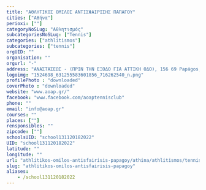 ```yaml
---
title: "ΑΘΛΗΤΙΚΟΣ ΟΜΙΛΟΣ ΑΝΤΙΣΦΑΙΡΙΣΗΣ ΠΑΠΑΓΟΥ"
cities: ["Αθήνα"]
perioxi: [""]
categoryNoSLug: "Αθλητισμός"
subcategoriesNoSLug: ["Tennis"]
categories: ["athlitismos"]
subcategories: ["tennis"]
orgUID: ""
organisation: ""
orgurl: "-"
address: "ΑΝΑΣΤΑΣΕΩΣ - (ΠΡΙΝ ΤΗΝ ΕΞΟΔΟ ΓΙΑ ΑΤΤΙΚΗ ΟΔΟ), 156 69 Papágos, Attiki, Greece"
logoimg: "1524698_631255583601856_716262540_n.png"
profilePhoto : "downloaded"
coverPhoto : "downloaded"
website: "www.aoap.gr/"
facebook: "www.facebook.com/aoaptennisclub"
phone: ""
email: "info@aoap.gr"
courses: ""
places: [""]
rensponsibles: ""
zipcode: [""]
schoolsUID: "school131120182022"
UID: "school131120182022"
latitude: ""
longitude: ""
url: "athlitikos-omilos-antisfairisis-papagoy/athina/athlitismos/tennis"
slug: "athlitikos-omilos-antisfairisis-papagoy"
aliases:
    - /school131120182022
---
```





